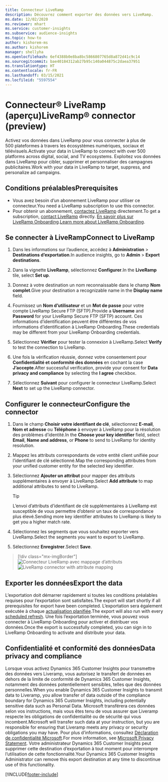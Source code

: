 ```yaml
---
title: Connecteur LiveRamp
description: Découvrez comment exporter des données vers LiveRamp.
ms.date: 12/02/2020
ms.reviewer: mhart
ms.service: customer-insights
ms.subservice: audience-insights
ms.topic: how-to
author: kishorem-ms
ms.author: kishorem
manager: shellyha
ms.openlocfilehash: 6ef4388b0e8ba8bc5866807765d8a872d41c9c14
ms.sourcegitcommit: bae40184312ab27b95c140a044875c2daea37951
ms.translationtype: HT
ms.contentlocale: fr-FR
ms.lasthandoff: 03/15/2021
ms.locfileid: "5597554"
---
```

# <a name="liverampreg-connector-preview"></a><span data-ttu-id="a12ce-103">Connecteur&reg; LiveRamp (aperçu)</span><span class="sxs-lookup"><span data-stu-id="a12ce-103">LiveRamp&reg; connector (preview)</span></span>

<span data-ttu-id="a12ce-104">Activez vos données dans LiveRamp pour vous connecter à plus de 500 plateformes à travers les écosystèmes numériques, sociaux et télévisuels.</span><span class="sxs-lookup"><span data-stu-id="a12ce-104">Activate your data in LiveRamp to connect with over 500 platforms across digital, social, and TV ecosystems.</span></span> <span data-ttu-id="a12ce-105">Exploitez vos données dans LiveRamp pour cibler, supprimer et personnaliser des campagnes publicitaires.</span><span class="sxs-lookup"><span data-stu-id="a12ce-105">Work with your data in LiveRamp to target, suppress, and personalize ad campaigns.</span></span>

## <a name="prerequisites"></a><span data-ttu-id="a12ce-106">Conditions préalables</span><span class="sxs-lookup"><span data-stu-id="a12ce-106">Prerequisites</span></span>

- <span data-ttu-id="a12ce-107">Vous avez besoin d’un abonnement LiveRamp pour utiliser ce connecteur.</span><span class="sxs-lookup"><span data-stu-id="a12ce-107">You need a LiveRamp subscription to use this connector.</span></span>
- <span data-ttu-id="a12ce-108">Pour obtenir un abonnement, [contactez LiveRamp](https://liveramp.com/contact/) directement.</span><span class="sxs-lookup"><span data-stu-id="a12ce-108">To get a subscription, [contact LiveRamp](https://liveramp.com/contact/) directly.</span></span> <span data-ttu-id="a12ce-109">[En savoir plus sur LiveRamp Onboarding](https://liveramp.com/our-platform/data-onboarding/).</span><span class="sxs-lookup"><span data-stu-id="a12ce-109">[Learn more about LiveRamp Onboarding](https://liveramp.com/our-platform/data-onboarding/).</span></span>

## <a name="connect-to-liveramp"></a><span data-ttu-id="a12ce-110">Se connecter à LiveRamp</span><span class="sxs-lookup"><span data-stu-id="a12ce-110">Connect to LiveRamp</span></span>

1. <span data-ttu-id="a12ce-111">Dans les informations sur l’audience, accédez à **Administration** > **Destinations d’exportation**.</span><span class="sxs-lookup"><span data-stu-id="a12ce-111">In audience insights, go to **Admin** > **Export destinations**.</span></span>

1. <span data-ttu-id="a12ce-112">Dans la vignette **LiveRamp**, sélectionnez **Configurer**.</span><span class="sxs-lookup"><span data-stu-id="a12ce-112">In the **LiveRamp** tile, select **Set up**.</span></span>

1. <span data-ttu-id="a12ce-113">Donnez à votre destination un nom reconnaissable dans le champ **Nom complet**.</span><span class="sxs-lookup"><span data-stu-id="a12ce-113">Give your destination a recognizable name in the **Display name** field.</span></span>

1. <span data-ttu-id="a12ce-114">Fournissez un **Nom d’utilisateur** et un **Mot de passe** pour votre compte LiveRamp Secure FTP (SFTP).</span><span class="sxs-lookup"><span data-stu-id="a12ce-114">Provide a **Username** and **Password** for your LiveRamp Secure FTP (SFTP) account.</span></span>
<span data-ttu-id="a12ce-115">Ces informations d’identification peuvent être différentes de vos informations d’identification à LiveRamp Onboarding.</span><span class="sxs-lookup"><span data-stu-id="a12ce-115">These credentials may be different from your LiveRamp Onboarding credentials.</span></span>

1. <span data-ttu-id="a12ce-116">Sélectionnez **Vérifier** pour tester la connexion à LiveRamp.</span><span class="sxs-lookup"><span data-stu-id="a12ce-116">Select **Verify** to test the connection to LiveRamp.</span></span>

1. <span data-ttu-id="a12ce-117">Une fois la vérification réussie, donnez votre consentement pour **Confidentialité et conformité des données** en cochant la case **J’accepte**.</span><span class="sxs-lookup"><span data-stu-id="a12ce-117">After successful verification, provide your consent for **Data privacy and compliance** by selecting the **I agree** checkbox.</span></span>

1. <span data-ttu-id="a12ce-118">Sélectionnez **Suivant** pour configurer le connecteur LiveRamp.</span><span class="sxs-lookup"><span data-stu-id="a12ce-118">Select **Next** to set up the LiveRamp connector.</span></span>

## <a name="configure-the-connector"></a><span data-ttu-id="a12ce-119">Configurer le connecteur</span><span class="sxs-lookup"><span data-stu-id="a12ce-119">Configure the connector</span></span>

1. <span data-ttu-id="a12ce-120">Dans le champ **Choisir votre identifiant de clé**, sélectionnez **E-mail**, **Nom et adresse** ou **Téléphone** à envoyer à LiveRamp pour la résolution des problèmes d’identité.</span><span class="sxs-lookup"><span data-stu-id="a12ce-120">In the **Choose your key identifier** field, select **Email**,  **Name and address**, or **Phone** to send to LiveRamp for identity resolution.</span></span>

1. <span data-ttu-id="a12ce-121">Mappez les attributs correspondants de votre entité client unifiée pour l’identifiant de clé sélectionné.</span><span class="sxs-lookup"><span data-stu-id="a12ce-121">Map the corresponding attributes from your unified customer entity for the selected key identifier.</span></span>

1. <span data-ttu-id="a12ce-122">Sélectionnez **Ajouter un attribut** pour mapper des attributs supplémentaires à envoyer à LiveRamp.</span><span class="sxs-lookup"><span data-stu-id="a12ce-122">Select **Add attribute** to map additional attributes to send to LiveRamp.</span></span>

   > [!TIP]
   > <span data-ttu-id="a12ce-123">L’envoi d’attributs d’identifiant de clé supplémentaires à LiveRamp est susceptible de vous permettre d’obtenir un taux de correspondance plus élevé.</span><span class="sxs-lookup"><span data-stu-id="a12ce-123">Sending more key identifier attributes to LiveRamp is likely to get you a higher match rate.</span></span>

1. <span data-ttu-id="a12ce-124">Sélectionnez les segments que vous souhaitez exporter vers LiveRamp.</span><span class="sxs-lookup"><span data-stu-id="a12ce-124">Select the segments you want to export to LiveRamp.</span></span>

1. <span data-ttu-id="a12ce-125">Sélectionnez **Enregistrer**.</span><span class="sxs-lookup"><span data-stu-id="a12ce-125">Select **Save**.</span></span>

> [!div class="mx-imgBorder"]
> <span data-ttu-id="a12ce-126">![Connecteur LiveRamp avec mappage d’attributs](media/export-liveramp-segments.png "Connecteur LiveRamp avec mappage d’attributs")</span><span class="sxs-lookup"><span data-stu-id="a12ce-126">![LiveRamp connector with attribute mapping](media/export-liveramp-segments.png "LiveRamp connector with attribute mapping")</span></span>

## <a name="export-the-data"></a><span data-ttu-id="a12ce-127">Exporter les données</span><span class="sxs-lookup"><span data-stu-id="a12ce-127">Export the data</span></span>

<span data-ttu-id="a12ce-128">L’exportation doit démarrer rapidement si toutes les conditions préalables requises pour l’exportation sont satisfaites.</span><span class="sxs-lookup"><span data-stu-id="a12ce-128">The export will start shortly if all prerequisites for export have been completed.</span></span> <span data-ttu-id="a12ce-129">L’exportation sera également exécutée à chaque [actualisation planifiée](system.md#schedule-tab).</span><span class="sxs-lookup"><span data-stu-id="a12ce-129">The export will also run with every [scheduled refresh](system.md#schedule-tab).</span></span>
<span data-ttu-id="a12ce-130">Une fois l’exportation terminée, vous pouvez vous connecter à LiveRamp Onboarding pour activer et distribuer vos données.</span><span class="sxs-lookup"><span data-stu-id="a12ce-130">Once the export is successfully completed, you can sign in to LiveRamp Onboarding to activate and distribute your data.</span></span>

## <a name="data-privacy-and-compliance"></a><span data-ttu-id="a12ce-131">Confidentialité et conformité des données</span><span class="sxs-lookup"><span data-stu-id="a12ce-131">Data privacy and compliance</span></span>

<span data-ttu-id="a12ce-132">Lorsque vous activez Dynamics 365 Customer Insights pour transmettre des données vers Liveramp, vous autorisez le transfert de données en dehors de la limite de conformité de Dynamics 365 Customer Insights, notamment des données potentiellement sensibles, telles que des données personnelles.</span><span class="sxs-lookup"><span data-stu-id="a12ce-132">When you enable Dynamics 365 Customer Insights to transmit data to Liveramp, you allow transfer of data outside of the compliance boundary for Dynamics 365 Customer Insights, including potentially sensitive data such as Personal Data.</span></span> <span data-ttu-id="a12ce-133">Microsoft transférera ces données selon vos instructions, mais vous êtes tenu de vous assurer que Liveramp respecte les obligations de confidentialité ou de sécurité qui vous incombent.</span><span class="sxs-lookup"><span data-stu-id="a12ce-133">Microsoft will transfer such data at your instruction, but you are responsible for ensuring that Liveramp meets any privacy or security obligations you may have.</span></span> <span data-ttu-id="a12ce-134">Pour plus d’informations, consultez [Déclaration de confidentialité Microsoft](https://go.microsoft.com/fwlink/?linkid=396732).</span><span class="sxs-lookup"><span data-stu-id="a12ce-134">For more information, see [Microsoft Privacy Statement](https://go.microsoft.com/fwlink/?linkid=396732).</span></span>
<span data-ttu-id="a12ce-135">Votre administrateur Dynamics 365 Customer Insights peut supprimer cette destination d’exportation à tout moment pour interrompre l’utilisation de cette fonctionnalité.</span><span class="sxs-lookup"><span data-stu-id="a12ce-135">Your Dynamics 365 Customer Insights Administrator can remove this export destination at any time to discontinue use of this functionality.</span></span>

[!INCLUDE[footer-include](../includes/footer-banner.md)]